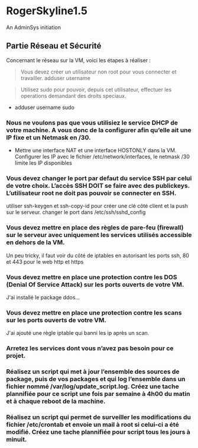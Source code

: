 # RogerSkyline1.5
An AdminSys initiation

## Partie Réseau et Sécurité
Concernant le réseau sur la VM, voici les étapes à réaliser :

> Vous devez créer un utilisateur non root pour vous connecter et travailler.
 adduser username

> Utilisez sudo pour pouvoir, depuis cet utilisateur, effectuer les operations demandant des droits speciaux.
- adduser username sudo

### Nous ne voulons pas que vous utilisiez le service DHCP de votre machine. A vous donc de la configurer afin qu’elle ait une IP fixe et un Netmask en /30.
- Mettre une interface NAT et une interface HOSTONLY dans la VM. Configurer les IP avec le fichier /etc/network/interfaces, le netmask /30 limite les IP disponibles

### Vous devez changer le port par defaut du service SSH par celui de votre choix. L’accès SSH DOIT se faire avec des publickeys. L’utilisateur root ne doit pas pouvoir se connecter en SSH.
utiliser ssh-keygen et ssh-copy-id pour créer une clé côté client et la push sur le serveur. changer le port dans /etc/ssh/sshd_config

### Vous devez mettre en place des règles de pare-feu (firewall) sur le serveur avec uniquement les services utilisés accessible en dehors de la VM.
Un peu tricky, il faut voir du côté de iptables en autorisant les ports ssh, 80 et 443 pour le web http et https

### Vous devez mettre en place une protection contre les DOS (Denial Of Service Attack) sur les ports ouverts de votre VM.
J'ai installé le package ddos...

### Vous devez mettre en place une protection contre les scans sur les ports ouverts de votre VM.
J'ai ajouté une règle iptable qui banni les ip après un scan.

### Arretez les services dont vous n’avez pas besoin pour ce projet.

### Réalisez un script qui met à jour l’ensemble des sources de package, puis de vos packages et qui log l’ensemble dans un fichier nommé /var/log/update_script.log. Créez une tache plannifiée pour ce script une fois par semaine à 4h00 du matin et à chaque reboot de la machine.

### Réalisez un script qui permet de surveiller les modifications du fichier /etc/crontab et envoie un mail à root si celui-ci a été modifié. Créez une tache plannifiée pour script tous les jours à minuit.
